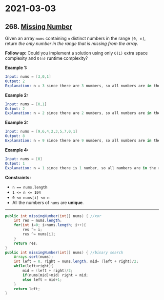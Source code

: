 # 2021-03-03

## 268. [Missing Number](https://leetcode.com/problems/missing-number/)

Given an array `nums` containing `n` distinct numbers in the range `[0, n]`, return *the only number in the range that is missing from the array.*

**Follow up:** Could you implement a solution using only `O(1)` extra space complexity and `O(n)` runtime complexity?

**Example 1:**

```s
Input: nums = [3,0,1]
Output: 2
Explanation: n = 3 since there are 3 numbers, so all numbers are in the range [0,3]. 2 is the missing number in the range since it does not appear in nums.
```

**Example 2:**

```s
Input: nums = [0,1]
Output: 2
Explanation: n = 2 since there are 2 numbers, so all numbers are in the range [0,2]. 2 is the missing number in the range since it does not appear in nums.
```

**Example 3:**

```s
Input: nums = [9,6,4,2,3,5,7,0,1]
Output: 8
Explanation: n = 9 since there are 9 numbers, so all numbers are in the range [0,9]. 8 is the missing number in the range since it does not appear in nums.
```

**Example 4:**

```s
Input: nums = [0]
Output: 1
Explanation: n = 1 since there is 1 number, so all numbers are in the range [0,1]. 1 is the missing number in the range since it does not appear in nums.
```

**Constraints:**

- `n == nums.length`
- `1 <= n <= 104`
- `0 <= nums[i] <= n`
- All the numbers of `nums` are **unique**.

---

```java
public int missingNumber(int[] nums) { //xor
    int res = nums.length;
    for(int i=0; i<nums.length; i++){
        res ^= i;
        res ^= nums[i];
    }
    return res;
}
public int missingNumber(int[] nums) { //binary search
    Arrays.sort(nums);
    int left = 0, right = nums.length, mid= (left + right)/2;
    while(left<right){
        mid = (left + right)/2;
        if(nums[mid]>mid) right = mid;
        else left = mid+1;
    }
    return left;
}
```
